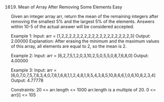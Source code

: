 1619. Mean of Array After Removing Some Elements
Easy

Given an integer array arr, return the mean of the remaining integers after removing the smallest 5% and the largest 5% of the elements.
Answers within 10-5 of the actual answer will be considered accepted.

Example 1:
Input: arr = [1,2,2,2,2,2,2,2,2,2,2,2,2,2,2,2,2,2,2,3]
Output: 2.00000
Explanation: After erasing the minimum and the maximum values of this array, all elements are equal to 2, so the mean is 2.

Example 2:
Input: arr = [6,2,7,5,1,2,0,3,10,2,5,0,5,5,0,8,7,6,8,0]
Output: 4.00000

Example 3:
Input: arr = [6,0,7,0,7,5,7,8,3,4,0,7,8,1,6,8,1,1,2,4,8,1,9,5,4,3,8,5,10,8,6,6,1,0,6,10,8,2,3,4]
Output: 4.77778
 
Constraints:
20 <= arr.length <= 1000
arr.length is a multiple of 20.
0 <= arr[i] <= 105
